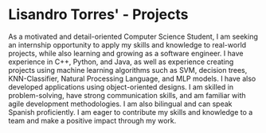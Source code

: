# Lisandro Torres' - Projects

As a motivated and detail-oriented Computer Science Student, I am seeking an internship opportunity to apply my skills and knowledge to real-world projects, while also learning and growing as a software engineer. I have experience in C++, Python, and Java, as well as experience creating projects using machine learning algorithms such as SVM, decision trees, KNN-Classifier, Natural Processing Language, and MLP models. I have also developed applications using object-oriented designs. I am skilled in problem-solving, have strong communication skills, and am familiar with agile development methodologies. I am also bilingual and can speak Spanish proficiently. I am eager to contribute my skills and knowledge to a team and make a positive impact through my work.

